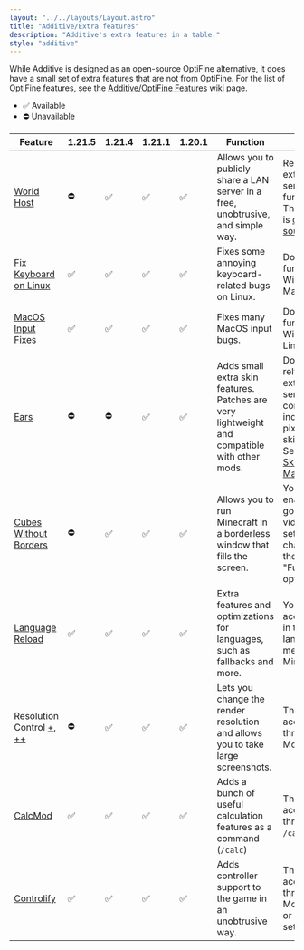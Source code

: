 ```yaml
---
layout: "../../layouts/Layout.astro"
title: "Additive/Extra features"
description: "Additive's extra features in a table."
style: "additive"
---
```


While Additive is designed as an open-source OptiFine alternative, it does have a small set of extra features that are not from OptiFine. For the list of OptiFine features, see the [Additive/OptiFine Features](/additive/optifine-features) wiki page.

- ✅ Available
- ⛔ Unavailable

| Feature | 1.21.5 | 1.21.4 | 1.21.1 | 1.20.1 | Function | Notes |
|---|---|---|---|---|---|---|
| [World Host](https://modrinth.com/mod/world-host) | ⛔ | ✅ | ✅ | ✅ | Allows you to publicly share a LAN server in a free, unobtrusive, and simple way. | Relies on an external server to function. The server is [open-source](https://github.com/Gaming32/world-host-server-kotlin). |
| [Fix Keyboard on Linux](https://modrinth.com/mod/fix-keyboard-on-linux) | ✅ | ✅ | ✅ | ✅ | Fixes some annoying keyboard-related bugs on Linux. | Does not function on Windows or MacOS. |
| [MacOS Input Fixes](https://modrinth.com/mod/macos-input-fixes) | ✅ | ✅ | ✅ | ✅ | Fixes many MacOS input bugs. | Does not function on Windows or Linux. |
| [Ears](https://modrinth.com/mod/ears) | ⛔ | ⛔ | ✅ | ✅ | Adds small extra skin features. Patches are very lightweight and compatible with other mods. | Does not rely on an external server - config is included as pixels in the skin file. See [Ears Skin Manipulator](https://ears.unascribed.com/manipulator). |
| [Cubes Without Borders](https://modrinth.com/mod/cubes-without-borders) | ⛔ | ✅ | ✅ | ✅ | Allows you to run Minecraft in a borderless window that fills the screen. | You can enable it by going to the video settings and changing the "Fullscreen" option. |
| [Language Reload](https://modrinth.com/mod/loqui) | ✅ | ✅ | ✅ | ✅ | Extra features and optimizations for languages, such as fallbacks and more. | You can access this in the language menu of Minecraft. |
| Resolution Control [+](https://modrinth.com/mod/resolution-control-plus), [++](https://modrinth.com/mod/resolution-control-plus-plus) | ⛔ | ✅ | ✅ | ✅ | Lets you change the render resolution and allows you to take large screenshots. | This is accessible through the Mod Menu. |
| [CalcMod](https://modrinth.com/mod/calcmod) | ✅ | ✅ | ✅ | ✅ | Adds a bunch of useful calculation features as a command (`/calc`) | This is accessible through `/calc`. |
| [Controlify](http://modrinth.com/mod/controlify) | ✅ | ✅ | ✅ | ✅ | Adds controller support to the game in an unobtrusive way. | This is accessible through the Mod Menu or control settings. |
